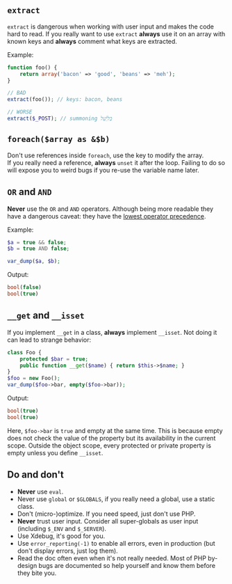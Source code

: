 `extract`
---------
`extract` is dangerous when working with user input and makes the code hard to
read. If you really want to use `extract` **always** use it on an array with
known keys and **always** comment what keys are extracted.

Example:
```php
function foo() {
	return array('bacon' => 'good', 'beans' => 'meh');
}

// BAD
extract(foo()); // keys: bacon, beans

// WORSE
extract($_POST); // summoning בְּלִיַּ֫עַל
```


`foreach($array as &$b)`
----------------------
Don't use references inside `foreach`, use the key to modify the array.  
If you really need a reference, **always** `unset` it after the loop. Failing
to do so will expose you to weird bugs if you re-use the variable name later.



`OR` and `AND`
---------
**Never** use the `OR` and `AND` operators. Although being more readable they
have a dangerous caveat: they have the [lowest operator precedence][1].

Example:
```php
$a = true && false;
$b = true AND false;

var_dump($a, $b);
```

Output:
```php
bool(false)
bool(true)
```

[1]: http://fr2.php.net/manual/en/language.operators.precedence.php (PHP Operators Precedence)



`__get` and `__isset`
-------
If you implement `__get` in a class, **always** implement `__isset`. Not doing
it can lead to strange behavior:
```php
class Foo {
	protected $bar = true;
	public function __get($name) { return $this->$name; }
}
$foo = new Foo();
var_dump($foo->bar, empty($foo->bar));
```

Output:
```php
bool(true)
bool(true)
```

Here, `$foo->bar` is `true` and empty at the same time. This is because empty
does not check the value of the property but its availability in the current
scope. Outside the object scope, every protected or private property is empty
unless you define `__isset`.



Do and don't
----------
* **Never** use `eval`.
* Never use `global` or `$GLOBALS`, if you really need a global, use a static class.
* Don't (micro-)optimize. If you need speed, just don't use PHP.
* **Never** trust user input. Consider all super-globals as user input (including `$_ENV` and `$_SERVER`).
* Use Xdebug, it's good for you.
* Use `error_reporting(-1)` to enable all errors, even in production (but
  don't display errors, just log them).
* Read the doc often even when it's not really needed. Most of PHP
  by-design bugs are documented so help yourself and know them before they
  bite you.

